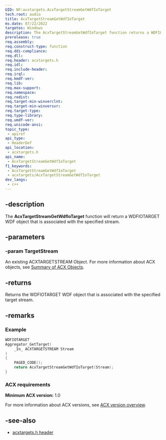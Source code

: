 ```yaml
---
UID: NF:acxtargets.AcxTargetStreamGetWdfIoTarget
tech.root: audio
title: AcxTargetStreamGetWdfIoTarget
ms.date: 07/22/2022
targetos: Windows
description: The AcxTargetStreamGetWdfIoTarget function returns a WDFIOTARGET WDF object that is associated with the specified stream. 
prerelease: true
req.assembly: 
req.construct-type: function
req.ddi-compliance: 
req.dll: 
req.header: acxtargets.h
req.idl: 
req.include-header: 
req.irql: 
req.kmdf-ver: 
req.lib: 
req.max-support: 
req.namespace: 
req.redist: 
req.target-min-winverclnt: 
req.target-min-winversvr: 
req.target-type: 
req.type-library: 
req.umdf-ver: 
req.unicode-ansi: 
topic_type:
 - apiref
api_type:
 - HeaderDef
api_location:
 - acxtargets.h
api_name:
 - AcxTargetStreamGetWdfIoTarget
f1_keywords:
 - AcxTargetStreamGetWdfIoTarget
 - acxtargets/AcxTargetStreamGetWdfIoTarget
dev_langs:
 - c++
---
```


## -description

The **AcxTargetStreamGetWdfIoTarget** function will return a WDFIOTARGET WDF object that is associated with the specified stream.

## -parameters

### -param TargetStream

An existing ACXTARGETSTREAM Object. For more information about ACX objects, see [Summary of ACX Objects](/windows-hardware/drivers/audio/acx-summary-of-objects).

## -returns

Returns the WDFIOTARGET WDF object that is associated with the specified target stream.

## -remarks

### Example

```cpp
WDFIOTARGET
Aggregator_GetTarget(
    _In_ ACXTARGETSTREAM Stream
)
{
    PAGED_CODE();
    return AcxTargetStreamGetWdfIoTarget(Stream);
}
```

### ACX requirements

**Minimum ACX version:** 1.0

For more information about ACX versions, see [ACX version overview](/windows-hardware/drivers/audio/acx-version-overview).

## -see-also

- [acxtargets.h header](index.md)

